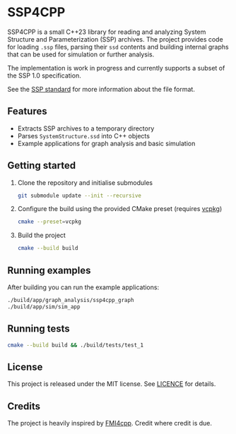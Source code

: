 # SSP4CPP

SSP4CPP is a small C++23 library for reading and analyzing System Structure and Parameterization (SSP) archives. The project provides code for loading `.ssp` files, parsing their `ssd` contents and building internal graphs that can be used for simulation or further analysis.

The implementation is work in progress and currently supports a subset of the SSP 1.0 specification.

See the [SSP standard](https://ssp-standard.org) for more information about the file format.

## Features
- Extracts SSP archives to a temporary directory
- Parses `SystemStructure.ssd` into C++ objects
- Example applications for graph analysis and basic simulation

## Getting started
1. Clone the repository and initialise submodules
   ```bash
   git submodule update --init --recursive
   ```
2. Configure the build using the provided CMake preset (requires [vcpkg](https://github.com/microsoft/vcpkg))
   ```bash
   cmake --preset=vcpkg
   ```
3. Build the project
   ```bash
   cmake --build build
   ```

## Running examples
After building you can run the example applications:
```bash
./build/app/graph_analysis/ssp4cpp_graph
./build/app/sim/sim_app
```

## Running tests
```bash
cmake --build build && ./build/tests/test_1
```

## License
This project is released under the MIT license. See [LICENCE](LICENCE) for details.

## Credits
The project is heavily inspired by [FMI4cpp](https://github.com/NTNU-IHB/FMI4cpp). Credit where credit is due.
